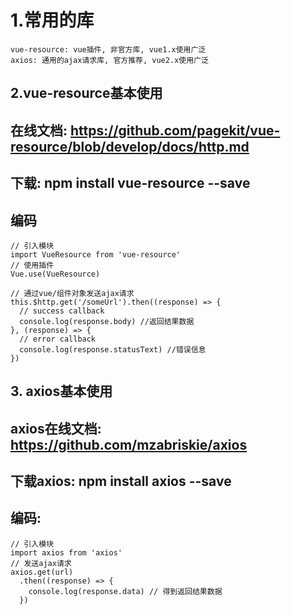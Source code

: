 # 1.常用的库
	vue-resource: vue插件, 非官方库, vue1.x使用广泛
	axios: 通用的ajax请求库, 官方推荐, vue2.x使用广泛

## 2.vue-resource基本使用
## 在线文档: https://github.com/pagekit/vue-resource/blob/develop/docs/http.md
## 下载: npm install vue-resource --save
## 编码
    // 引入模块
    import VueResource from 'vue-resource'
    // 使用插件
    Vue.use(VueResource)
   
    // 通过vue/组件对象发送ajax请求
    this.$http.get('/someUrl').then((response) => {
      // success callback
      console.log(response.body) //返回结果数据
    }, (response) => {
      // error callback
      console.log(response.statusText) //错误信息
    })

## 3. axios基本使用
## axios在线文档: https://github.com/mzabriskie/axios
## 下载axios: npm install axios --save
## 编码:
    // 引入模块
    import axios from 'axios'
    // 发送ajax请求
    axios.get(url)
      .then((response) => {
        console.log(response.data) // 得到返回结果数据
      })
